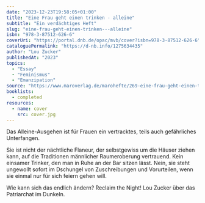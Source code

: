 ```yaml
---
date: "2023-12-23T19:58:05+01:00"
title: "Eine Frau geht einen trinken - alleine"
subtitle: "Ein verdächtiges Heft"
slug: "eine-frau-geht-einen-trinken---alleine"
isbn: "978-3-87512-626-6"
coverUri: "https://portal.dnb.de/opac/mvb/cover?isbn=978-3-87512-626-6"
cataloguePermalink: "https://d-nb.info/1275634435"
author: "Lou Zucker"
publishedAt: "2023"
topics:
  - "Essay"
  - "Feminismus"
  - "Emanzipation"
source: "https://www.maroverlag.de/marohefte/269-eine-frau-geht-einen-trinken-alleine-9783875126266.html"
booklists:
  - completed
resources:
  - name: cover
    src: cover.jpg
---
```


Das Alleine-Ausgehen ist für Frauen ein vertracktes, teils auch gefährliches 
Unterfangen.

Sie ist nicht der nächtliche Flaneur, der selbstgewiss um die Häuser ziehen kann, 
auf die Traditionen männlicher Raumeroberung vertrauend. Kein einsamer Trinker, 
den man in Ruhe an der Bar sitzen lässt. Nein, sie steht ungewollt sofort im 
Dschungel von Zuschreibungen und Vorurteilen, wenn sie einmal nur für sich 
feiern gehen will.

Wie kann sich das endlich ändern? Reclaim the Night! Lou Zucker über das 
Patriarchat im Dunkeln.
